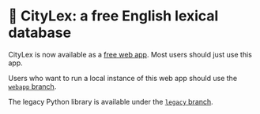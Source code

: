 🗽 CityLex: a free English lexical database
===========================================

CityLex is now available as a [free web app](https://citylex.onrender.com/). Most users should just use this app.

Users who want to run a local instance of this web app should use the [`webapp` branch](https://github.com/CUNY-CL/citylex/tree/webapp).

The legacy Python library is available under the [`legacy` branch](https://github.com/CUNY-CL/citylex/tree/legacy).
